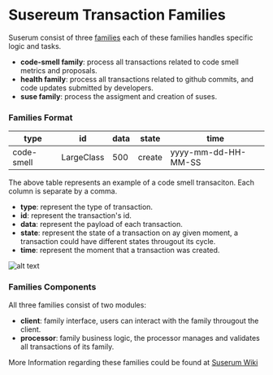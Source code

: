 # Susereum Transaction Families
Suserum consist of three [families](https://github.com/obahy/Susereum/wiki/Susereum-Transaction-Family-Specifications) each of these families handles specific logic and tasks.
* __code-smell family__: process all transactions related to code smell metrics and proposals.
* __health family__: process all transactions related to github commits, and code updates submitted by developers.
* __suse family__: process the assigment and creation of suses.

### Families Format
type|id|data|state|time
----|--|----|-----|----
code-smell|LargeClass|500|create|yyyy-mm-dd-HH-MM-SS

The above table represents an example of a code smell transaciton. Each column is separate by a comma.
* __**type**__: represent the type of transaction.
* __**id**__: represent the transaction's id.
* __**data**__: represent the payload of each transaction.
* __**state**__: represent the state of a transaction on ay given moment, a transaction could have different states througout its cycle.
* __**time**__: represent the moment that a transaction was created.

![alt text](https://github.com/obahy/Susereum/wiki/images/family_encoding.PNG "Family Encoding")

### Families Components
All three families consist of two modules:
* __client__: family interface, users can interact with the family througout the client.
* __processor__: family business logic, the processor manages and validates all transactions of its family.

More Information regarding these families could be found at [Suserum Wiki](https://github.com/obahy/Susereum/wiki/Susereum-Transaction-Family-Specifications)
